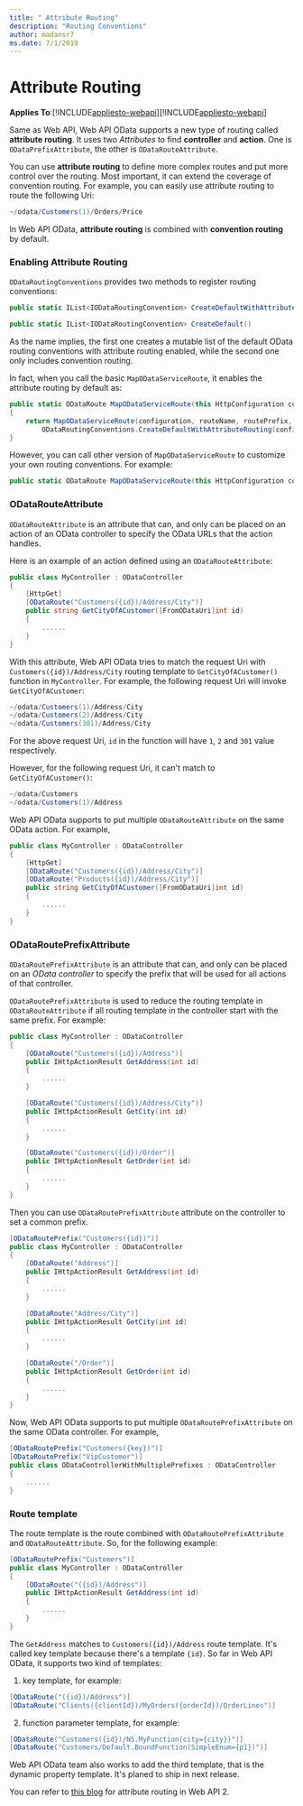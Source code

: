 ```yaml
---
title: " Attribute Routing"
description: "Routing Conventions"
author: madansr7
ms.date: 7/1/2019
---
```

# Attribute Routing
**Applies To**:[!INCLUDE[appliesto-webapi](../includes/appliesto-webapi-v7.md)][!INCLUDE[appliesto-webapi](../includes/appliesto-webapi-v6.md)]

Same as Web API, Web API OData supports a new type of routing called **attribute routing**. It uses two *Attributes* to find **controller** and **action**. One is `ODataPrefixAttribute`, the other is `ODataRouteAttribute`.

You can use **attribute routing** to define more complex routes and put more control over the routing. Most important, it can extend the coverage of convention routing. For example, you can easily use attribute routing to route the following Uri:

```C#
~/odata/Customers(1)/Orders/Price
```

In Web API OData, **attribute routing** is combined with **convention routing** by default.

### Enabling Attribute Routing

`ODataRoutingConventions` provides two methods to register routing conventions:

```C#
public static IList<IODataRoutingConvention> CreateDefaultWithAttributeRouting(HttpConfiguration configuration, IEdmModel model)

public static IList<IODataRoutingConvention> CreateDefault()
```

As the name implies, the first one creates a mutable list of the default OData routing conventions with attribute routing enabled, while the second one only includes convention routing.

In fact, when you call the basic `MapODataServiceRoute`, it enables the attribute routing by default as:
```C#
public static ODataRoute MapODataServiceRoute(this HttpConfiguration configuration, string routeName, string routePrefix, IEdmModel model, ODataBatchHandler batchHandler)
{
    return MapODataServiceRoute(configuration, routeName, routePrefix, model, new DefaultODataPathHandler(),
        ODataRoutingConventions.CreateDefaultWithAttributeRouting(configuration, model), batchHandler);
}
```

However, you can call other version of `MapODataServiceRoute` to customize your own routing conventions. For example:

```C#
public static ODataRoute MapODataServiceRoute(this HttpConfiguration configuration, string routeName, string routePrefix, IEdmModel model, IODataPathHandler pathHandler, IEnumerable<IODataRoutingConvention> routingConventions)
```

### ODataRouteAttribute

`ODataRouteAttribute` is an attribute that can, and only can be placed on an action of an OData controller to specify the OData URLs that the action handles.

Here is an example of an action defined using an `ODataRouteAttribute`:

```C#
public class MyController : ODataController
{
    [HttpGet]
    [ODataRoute("Customers({id})/Address/City")]
    public string GetCityOfACustomer([FromODataUri]int id)
    {
        ......
    }
}
```

With this attribute, Web API OData tries to match the request Uri with `Customers({id})/Address/City` routing template to  `GetCityOfACustomer()` function in `MyController`. For example, the following request Uri will invoke `GetCityOfACustomer`:

```C#
~/odata/Customers(1)/Address/City
~/odata/Customers(2)/Address/City
~/odata/Customers(301)/Address/City
```

For the above request Uri, `id` in the function will have `1`, `2` and `301` value respectively.

However, for the following request Uri, it can't match to `GetCityOfACustomer()`:
```C#
~/odata/Customers
~/odata/Customers(1)/Address
```

Web API OData supports to put multiple `ODataRouteAttribute` on the same OData action. For example, 

```C#
public class MyController : ODataController
{
    [HttpGet]
    [ODataRoute("Customers({id})/Address/City")]
    [ODataRoute("Products({id})/Address/City")]
    public string GetCityOfACustomer([FromODataUri]int id)
    {
        ......
    }
}
```

### ODataRoutePrefixAttribute

`ODataRoutePrefixAttribute` is an attribute that can, and only can be placed on an *OData controller* to specify the prefix that will be used for all actions of that controller.

`ODataRoutePrefixAttribute` is used to reduce the routing template in `ODataRouteAttribute` if all routing template in the controller start with the same prefix. For example:

```C#
public class MyController : ODataController
{
    [ODataRoute("Customers({id})/Address")]
    public IHttpActionResult GetAddress(int id)
    {
        ......
    }

    [ODataRoute("Customers({id})/Address/City")]
    public IHttpActionResult GetCity(int id)
    {
        ......
    }

    [ODataRoute("Customers({id})/Order")]
    public IHttpActionResult GetOrder(int id)
    {
        ......
    }
}
```

Then you can use `ODataRoutePrefixAttribute` attribute on the controller to set a common prefix.

```C#
[ODataRoutePrefix("Customers({id})")]
public class MyController : ODataController
{
    [ODataRoute("Address")]
    public IHttpActionResult GetAddress(int id)
    {
        ......
    }

    [ODataRoute("Address/City")]
    public IHttpActionResult GetCity(int id)
    {
        ......
    }

    [ODataRoute("/Order")]
    public IHttpActionResult GetOrder(int id)
    {
        ......
    }
}
```

Now, Web API OData supports to put multiple `ODataRoutePrefixAttribute` on the same OData controller. For example, 

```C#
[ODataRoutePrefix("Customers({key})")]  
[ODataRoutePrefix("VipCustomer")]  
public class ODataControllerWithMultiplePrefixes : ODataController  
{
    ......  
}
```

### Route template

The route template is the route combined with `ODataRoutePrefixAttribute` and `ODataRouteAttribute`. So, for the following example:

```C#
[ODataRoutePrefix("Customers")]  
public class MyController : ODataController  
{
    [ODataRoute("({id})/Address")]
    public IHttpActionResult GetAddress(int id)
    {
        ......
    }
}
```

The `GetAddress` matches to `Customers({id})/Address` route template. It's called key template because there's a template `{id}`. So far in Web API OData, it supports two kind of templates:

1. key template, for example: 

```C#
[ODataRoute("({id})/Address")]
[ODataRoute("Clients({clientId})/MyOrders({orderId})/OrderLines")]
```    
   
2. function parameter template, for example: 

```C#
[ODataRoute("Customers({id})/NS.MyFunction(city={city})")]
[ODataRoute("Customers/Default.BoundFunction(SimpleEnum={p1})")]
```    

Web API OData team also works to add the third template, that is the dynamic property template. It's planed to ship in next release.

You can refer to [this blog](https://www.asp.net/web-api/overview/web-api-routing-and-actions/attribute-routing-in-web-api-2) for attribute routing in Web API 2.
